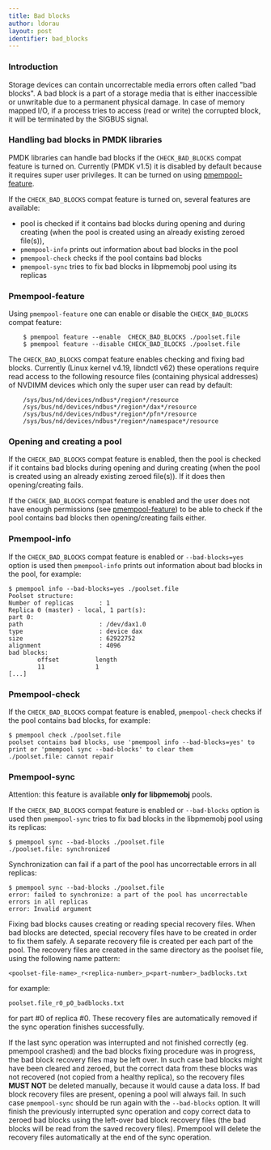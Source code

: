 ```yaml
---
title: Bad blocks
author: ldorau
layout: post
identifier: bad_blocks
---
```


### Introduction

Storage devices can contain uncorrectable media errors often called
"bad blocks". A bad block is a part of a storage media that is either
inaccessible or unwritable due to a permanent physical damage.
In case of memory mapped I/O, if a process tries to access (read or write)
the corrupted block, it will be terminated by the SIGBUS signal.

### Handling bad blocks in PMDK libraries

PMDK libraries can handle bad blocks if the `CHECK_BAD_BLOCKS`
compat feature is turned on. Currently (PMDK v1.5) it is disabled by default
because it requires super user privileges. It can be turned on using
[pmempool-feature](#pmempool-feature).

If the `CHECK_BAD_BLOCKS` compat feature is turned on, several features
are available:
* pool is checked if it contains bad blocks during opening and during creating
  (when the pool is created using an already existing zeroed file(s)),
* `pmempool-info` prints out information about bad blocks in the pool
* `pmempool-check` checks if the pool contains bad blocks
* `pmempool-sync` tries to fix bad blocks in libpmemobj pool using its replicas

### Pmempool-feature

Using `pmempool-feature` one can enable or disable the `CHECK_BAD_BLOCKS`
compat feature:

```
	$ pmempool feature --enable  CHECK_BAD_BLOCKS ./poolset.file 
	$ pmempool feature --disable CHECK_BAD_BLOCKS ./poolset.file 
```

The `CHECK_BAD_BLOCKS` compat feature enables checking and fixing bad blocks.
Currently (Linux kernel v4.19, libndctl v62) these operations require
read access to the following resource files (containing physical addresses)
of NVDIMM devices which only the super user can read by default:
```
	/sys/bus/nd/devices/ndbus*/region*/resource
	/sys/bus/nd/devices/ndbus*/region*/dax*/resource
	/sys/bus/nd/devices/ndbus*/region*/pfn*/resource
	/sys/bus/nd/devices/ndbus*/region*/namespace*/resource
```


### Opening and creating a pool

If the `CHECK_BAD_BLOCKS` compat feature is enabled, then the pool is checked
if it contains bad blocks during opening and during creating
(when the pool is created using an already existing zeroed file(s)).
If it does then opening/creating fails.

If the `CHECK_BAD_BLOCKS` compat feature is enabled and the user does not have
enough permissions (see [pmempool-feature](#pmempool-feature)) to be able
to check if the pool contains bad blocks then opening/creating fails either.


### Pmempool-info

If the `CHECK_BAD_BLOCKS` compat feature is enabled or `--bad-blocks=yes`
option is used then `pmempool-info` prints out information about bad blocks
in the pool, for example:
```
$ pmempool info --bad-blocks=yes ./poolset.file
Poolset structure:
Number of replicas       : 1
Replica 0 (master) - local, 1 part(s):
part 0:
path                     : /dev/dax1.0
type                     : device dax
size                     : 62922752
alignment                : 4096
bad blocks:
        offset          length
        11              1
[...]
```


### Pmempool-check

If the `CHECK_BAD_BLOCKS` compat feature is enabled, `pmempool-check` checks
if the pool contains bad blocks, for example:
```
$ pmempool check ./poolset.file
poolset contains bad blocks, use 'pmempool info --bad-blocks=yes' to print or 'pmempool sync --bad-blocks' to clear them
./poolset.file: cannot repair
```


### Pmempool-sync

Attention: this feature is available **only for libpmemobj** pools.

If the `CHECK_BAD_BLOCKS` compat feature is enabled or `--bad-blocks`
option is used then `pmempool-sync` tries to fix bad blocks in the libpmemobj
pool using its replicas:

```
$ pmempool sync --bad-blocks ./poolset.file
./poolset.file: synchronized
```

Synchronization can fail if a part of the pool has uncorrectable errors
in all replicas:

```
$ pmempool sync --bad-blocks ./poolset.file
error: failed to synchronize: a part of the pool has uncorrectable errors in all replicas
error: Invalid argument
```

Fixing bad blocks causes creating or reading special recovery files.
When bad blocks are detected, special recovery files have to be created
in order to fix them safely. A separate recovery file is created per each part
of the pool. The recovery files are created in the same directory
as the poolset file, using the following name pattern:

```<poolset-file-name>_r<replica-number>_p<part-number>_badblocks.txt```

for example:

```poolset.file_r0_p0_badblocks.txt```

for part #0 of replica #0. These recovery files are automatically removed
if the sync operation finishes successfully.

If the last sync operation was interrupted and not finished correctly
(eg. pmempool crashed) and the bad blocks fixing procedure was
in progress, the bad block recovery files may be left over. In such case
bad blocks might have been cleared and zeroed, but the correct data from these
blocks was not recovered (not copied from a healthy replica), so the recovery
files **MUST NOT** be deleted manually, because it would cause a data loss.
If bad block recovery files are present, opening a pool will always fail.
In such case `pmempool-sync` should be run again with the `--bad-blocks` option.
It will finish the previously interrupted sync operation and copy correct data
to zeroed bad blocks using the left-over bad block recovery files
(the bad blocks will be read from the saved recovery files). Pmempool will
delete the recovery files automatically at the end of the sync operation.
